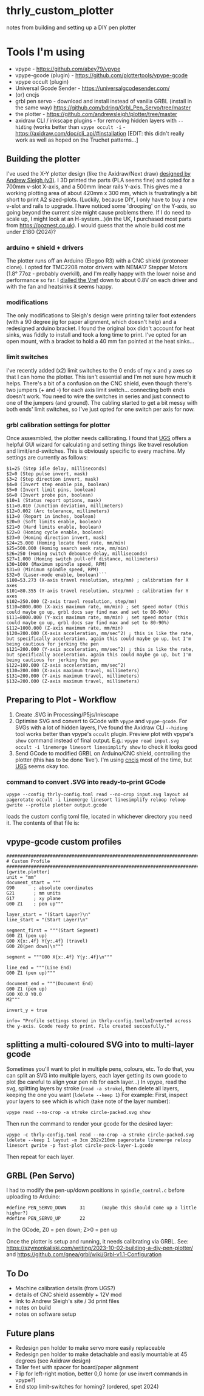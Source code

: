 # thrly_custom_plotter

 notes from building and setting up a DIY pen plotter

# Tools I'm using

- vpype - <https://github.com/abey79/vpype>
- vpype-gcode (plugin) - <https://github.com/plottertools/vpype-gcode>
- vpype occult (plugin)
- Universal Gcode Sender - <https://universalgcodesender.com/>
- (or) cncjs
- grbl pen servo - download and install instead of vanilla GRBL (install in the same way) <https://github.com/bdring/Grbl_Pen_Servo/tree/master>
- the plotter -  <https://github.com/andrewsleigh/plotter/tree/master>
- axidraw CLI / inkscape plugins - for removing hidden layers with `--hiding` (works better than `vpype occult -i` - <https://axidraw.com/doc/cli_api/#installation> [EDIT: this didn't really work as well as hoped on the Truchet patterns...]

## Building the plotter

I've used the X-Y plotter design (like the Axidraw/Next draw) [designed by Andrew Sleigh (v3)](https://andrewsleigh.github.io/plotter/). I 3D printed the parts (PLA seems fine) and opted for a 700mm v-slot X-axis, and a 500mm linear rails Y-axis. This gives me a working plotting area of about 420mm x 300 mm, which is frustratingly a bit short to print A2 sized-plots. (Luckily, because DIY, I only have to buy a new v-slot and rails to upgrade. I have noticed some 'drooping' on the Y-axis, so going beyond the current size might cause problems there. If I do need to scale up, I might look at an H-system...)(in the UK, I purchased most parts from <https://ooznest.co.uk>). I would guess that the whole build cost me under £180 (2024)?

### arduino + shield + drivers

The plotter runs off an Arduino (Elegoo R3) with a CNC shield (protoneer clone). I opted for TMC2208 motor drivers with NEMA17 Stepper Motors (1.8° 77oz - probably overkill), and I'm really happy with the lower noise and performance so far. I [dialled the Vref](https://all3dp.com/2/vref-calculator-tmc2209-tmc2208-a4988/) down to about 0.8V on each driver and with the fan and heatsinks it seems happy.

### modifications

The only modifications to Sleigh's design were printing taller foot extenders (with a 90 degree jig for paper alignment, which doesn't help) and a redesigned arduino bracket. I found the original box didn't account for heat sinks, was fiddly to install and took a long time to print. I've opted for an open mount, with a bracket to hold a 40 mm fan pointed at the heat sinks...

### limit switches

I've recently added (x2) limit switches to the 0 ends of my x and y axes so that I can home the plotter. This isn't essential and I'm not sure how much it helps. There's a bit of a confusion on the CNC shield, even though there's two jumpers (+ and -) for each axis limit switch... connecting both ends doesn't work. You need to wire the switches in series and just connect to one of the jumpers (and ground). The cabling started to get a bit messy with both ends' limit switches, so I've just opted for one switch per axis for now.

### grbl calibration settings for plotter

Once assesmbled, the plotter needs callibrating. I found that [UGS](https://winder.github.io/ugs_website/) offers a helpful GUI wizard for calculating and setting things like travel resolution and limit/end-switches. This is obviously specific to every machine. My settings are currently as follows:

```$0=10 (Step pulse time, microseconds)
$1=25 (Step idle delay, milliseconds)
$2=0 (Step pulse invert, mask)
$3=2 (Step direction invert, mask)
$4=0 (Invert step enable pin, boolean)
$5=0 (Invert limit pins, boolean)
$6=0 (Invert probe pin, boolean)
$10=1 (Status report options, mask)
$11=0.010 (Junction deviation, millimeters)
$12=0.002 (Arc tolerance, millimeters)
$13=0 (Report in inches, boolean)
$20=0 (Soft limits enable, boolean)
$21=0 (Hard limits enable, boolean)
$22=0 (Homing cycle enable, boolean)
$23=0 (Homing direction invert, mask)
$24=25.000 (Homing locate feed rate, mm/min)
$25=500.000 (Homing search seek rate, mm/min)
$26=250 (Homing switch debounce delay, milliseconds)
$27=1.000 (Homing switch pull-off distance, millimeters)
$30=1000 (Maximum spindle speed, RPM)
$31=0 (Minimum spindle speed, RPM)
$32=0 (Laser-mode enable, boolean)```
$100=53.273 (X-axis travel resolution, step/mm) ; calibration for X axes
$101=80.355 (Y-axis travel resolution, step/mm) ; calibration for Y axes
$102=250.000 (Z-axis travel resolution, step/mm)
$110=8000.000 (X-axis maximum rate, mm/min) ; set speed motor (this could maybe go up, grbl docs say find max and set to 80-90%)
$111=8000.000 (Y-axis maximum rate, mm/min) ; set speed motor (this could maybe go up, grbl docs say find max and set to 80-90%)
$112=1000.000 (Z-axis maximum rate, mm/min)
$120=200.000 (X-axis acceleration, mm/sec^2) ; this is like the rate, but specifically acceleration. again this could maybe go up, but I'm being cautious for jerking the pen
$121=200.000 (Y-axis acceleration, mm/sec^2) ; this is like the rate, but specifically acceleration. again this could maybe go up, but I'm being cautious for jerking the pen
$122=100.000 (Z-axis acceleration, mm/sec^2)
$130=200.000 (X-axis maximum travel, millimeters)
$131=200.000 (Y-axis maximum travel, millimeters)
$132=200.000 (Z-axis maximum travel, millimeters)
```

## Preparing to Plot - Workflow

1. Create .SVG in Processing/P5js/Inkscape
2. Optimise SVG and convert to GCode with `vpype` and `vpype-gcode`. For SVGs with a lot of hidden layers, I've found the Axidraw CLI `--hiding` tool works better than vpype's `occult` plugin.
   Preview plot with vpype's `show` command instead of final output. E.g.: `vpype read input.svg occult -i linemerge linesort linesimplify show` to check it looks good
4. Send GCode to modified GRBL on Arduino/CNC shield, controlling the plotter (this has to be done 'live'). I'm using [cncjs](https://cnc.js.org/) most of the time, but [UGS](https://winder.github.io/ugs_website/) seems okay too.

### command to convert .SVG into ready-to-print GCode

`vpype --config thrly-config.toml read --no-crop input.svg layout a4 pagerotate occult -i linemerge linesort linesimplify reloop reloop gwrite --profile plotter output.gcode`

loads the custom config toml file, located in whichever directory you need it. The contents of that file is:

## vpype-gcode custom profiles
```
########################################################################################################################
# Custom Profile
########################################################################################################################
[gwrite.plotter]
unit = "mm"
document_start = """
G90       ; absolute coordinates
G21       ; mm units
G17       ; xy plane
G00 Z1    ; pen up"""

layer_start = "(Start Layer)\n"
line_start = "(Start Layer)\n"

segment_first = """(Start Segment)
G00 Z1 (pen up)
G00 X{x:.4f} Y{y:.4f} (travel)
G00 Z0(pen down)\n"""

segment = """G00 X{x:.4f} Y{y:.4f}\n"""

line_end = """(Line End)
G00 Z1 (pen up)"""

document_end = """(Document End)
G00 Z1 (pen up)
G00 X0.0 Y0.0
M2"""

invert_y = true

info= "Profile settings stored in thrly-config.toml\nInverted across the y-axis. Gcode ready to print. File created succesfully."
```
## splitting a multi-coloured SVG into to multi-layer gcode
Sometimes you'll want to plot in multiple pens, colours, etc. To do that, you can split an SVG into multiple layers, each layer getting its own gcode to plot (be careful to align your pen nib for each layer...)
In vpype, read the svg, splitting layers by stroke (`read -a stroke`), then delete all layers, keeping the one you want (`ldelete --keep 1`)
For example:
 First, inspect your layers to see which is which (take note of the layer number):
 
 `vpype read --no-crop -a stroke circle-packed.svg show`
 
 Then run the command to render your gcode for the desired layer:
 
 `vpype -c thrly-config.toml read --no-crop -a stroke circle-packed.svg ldelete --keep 1 layout -m 3cm 282x210mm pagerotate linemerge reloop linesort gwrite -p fast-plot circle-pack-layer-1.gcode`
 
 Then repeat for each layer.

## GRBL (Pen Servo)

I had to modify the pen-up/down positions in `spindle_control.c` before uploading to Arduino:

```
#define PEN_SERVO_DOWN     31      (maybe this should come up a little higher?)
#define PEN_SERVO_UP       22
```

In the GCode, Z0 = pen down; Z>0 = pen up

Once the plotter is setup and running, it needs calibrating via GRBL. See: <https://szymonkaliski.com/writing/2023-10-02-building-a-diy-pen-plotter/> and <https://github.com/gnea/grbl/wiki/Grbl-v1.1-Configuration>

## To Do

- Machine calibration details (from UGS?)
- details of CNC shield assembly + 12V mod
- link to Andrew Sleigh's site / 3d print files
- notes on build
- notes on software setup

## Future plans

- Redesign pen holder to make servo more easily replaceable
- Redesign pen holder to make detachable and easily mountable at 45 degrees (see Axidraw design)
- Taller feet with spacer for board/paper alignment
- Flip for left-right motion, better 0,0 home (or use invert commands in vpype?)
- End stop limit-switches for homing? (ordered, spet 2024)
